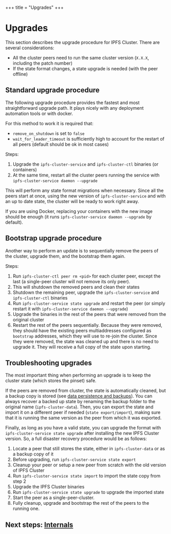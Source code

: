 +++
title = "Upgrades"
+++

# Upgrades

This section describes the upgrade procedure for IPFS Cluster. There are several considerations:

* All the cluster peers need to run the same cluster version (`X.X.X`, including the patch number)
* If the state format changes, a state upgrade is needed (with the peer offline)

## Standard upgrade procedure

The following upgrade procedure provides the fastest and most straightforward upgrade path. It plays nicely with
any deployment automation tools or with docker.

For this method to work it is required that:

* `remove_on_shutdown` is set to `false`
* `wait_for_leader_timeout` is sufficiently high to account for the restart of all peers (default should be ok in most cases)

Steps:

1. Upgrade the `ipfs-cluster-service` and `ipfs-cluster-ctl` binaries (or containers)
2. At the same time, restart all the cluster peers running the service with `ipfs-cluster-service daemon --upgrade`

This will perform any state format migrations when necessary. Since all the peers start at once, using the new version of `ipfs-cluster-service` and with an up to date state, the cluster will be ready to work right away.

If you are using Docker, replacing your containers with the new image should be enough (it runs `ipfs-cluster-service daemon --upgrade` by default).

## Bootstrap upgrade procedure

Another way to perform an update is to sequentially remove the peers of the cluster, upgrade them, and the bootstrap them again.

Steps:

1. Run `ipfs-cluster-ctl peer rm <pid>` for each cluster peer, except the last (a single-peer cluster will not remove its only peer).
2. This will shutdown the removed peers and clean their states
3. Shutdown the remaining peer, upgrade the `ipfs-cluster-service` and `ipfs-cluster-ctl` binaries
4. Run `ipfs-cluster-service state upgrade` and restart the peer (or simply restart it with `ipfs-cluster-service daemon --upgrade`)
5. Upgrade the binaries in the rest of the peers that were removed from the original cluster
6. Restart the rest of the peers sequentially. Because they were removed, they should have the existing peers multiaddresses configured as `bootstrap` addresses, which they will use to re-join the cluster. Since they were removed, the state was cleaned up and there is no need to upgrade it. They will receive a full copy of the state upon starting.

## Troubleshooting upgrades

The most important thing when performing an upgrade is to keep the cluster state (which stores the pinset) safe.

If the peers are removed from cluster, the state is automatically cleaned, but a backup copy is stored (see [data persistence and backups](/documentation/deployment/#data-persistence-and-backups)). You can always recover a backed up state by renaming the backup folder to the original name (`ipfs-cluster-data`). Then, you can export the state and import it on a different peer if needed (`state export/import`), making sure that it is running the same version as the peer from which it was exported.

Finally, as long as you have a valid state, you can upgrade the format with `ipfs-cluster-service state upgrade` after installing the new IPFS Cluster version. So, a full disaster recovery procedure would be as follows:

  1. Locate a peer that still stores the state, either in `ipfs-cluster-data` or as a backup copy of it
  2. Before upgrading, run `ipfs-cluster-service state export`
  3. Cleanup your peer or setup a new peer from scratch with the old version of IPFS Cluster
  4. Run `ipfs-cluster-service state import` to import the state copy from step 2
  5. Upgrade the IPFS Cluster binaries
  6. Run `ipfs-cluster-service state upgrade` to upgrade the imported state
  7. Start the peer as a single-peer-cluster.
  8. Fully cleanup, upgrade and bootstrap the rest of the peers to the running one.


## Next steps: [Internals](/documentation/internals)
